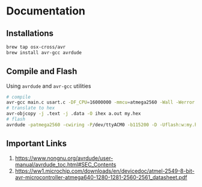 # Documentation

## Installations
```bash
brew tap osx-cross/avr
brew install avr-gcc avrdude
```

## Compile and Flash
Using `avrdude` and `avr-gcc` utilities
```bash
# compile
avr-gcc main.c usart.c -DF_CPU=16000000 -mmcu=atmega2560 -Wall -Werror -Wextra -Os
# translate to hex
avr-objcopy -j .text -j .data -O ihex a.out my.hex
# flash
avrdude -patmega2560 -cwiring -P/dev/ttyACM0 -b115200 -D -Uflash:w:my.hex:i
```

## Important Links
1. https://www.nongnu.org/avrdude/user-manual/avrdude_toc.html#SEC_Contents
2. https://ww1.microchip.com/downloads/en/devicedoc/atmel-2549-8-bit-avr-microcontroller-atmega640-1280-1281-2560-2561_datasheet.pdf